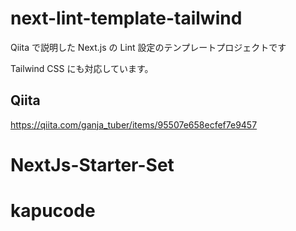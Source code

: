 # next-lint-template-tailwind

Qiita で説明した Next.js の Lint 設定のテンプレートプロジェクトです

Tailwind CSS にも対応しています。

## Qiita

https://qiita.com/ganja_tuber/items/95507e658ecfef7e9457
# NextJs-Starter-Set
# kapucode
